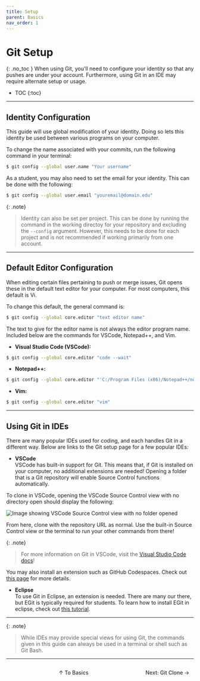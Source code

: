 ```yaml
---
title: Setup
parent: Basics
nav_order: 1
---
```

# Git Setup
{: .no_toc }
When using Git, you'll need to configure your identity so that any pushes are under your account. Furthermore, using Git in an IDE may require alternate setup or usage.

- TOC
{:toc}

---

## Identity Configuration
This guide will use global modification of your identity. Doing so lets this identity be used between various programs on your computer.

To change the name associated with your commits, run the following command in your terminal:

```bash
$ git config --global user.name "Your username"
```

As a student, you may also need to set the email for your identity. This can be done with the following:

```bash
$ git config --global user.email "youremail@domain.edu"
```

{: .note}
> Identity can also be set per project. This can be done by running the command in the working directoy for your repository and excluding the `--config` argument. However, this needs to be done for each project and is not recommended if working primarily from one account.

---

## Default Editor Configuration
When editing certain files pertaining to push or merge issues, Git opens these in the default text editor for your computer. For most computers, this default is Vi.

To change this default, the general command is:
```bash
$ git config --global core.editor "text editor name"
```

The text to give for the editor name is not always the editor program name. Included below are the commands for VSCode, Notepad++, and Vim.

- **Visual Studio Code (VSCode):**<br>
```bash
$ git config --global core.editor "code --wait"
```

- **Notepad++:**<br>
```bash
$ git config --global core.editor "'C:/Program Files (x86)/Notepad++/notepad++.exe' -multiInst -notabbar -nosession -noPlugin"
```

- **Vim:**<br>
```bash
$ git config --global core.editor "vim"
```

---

## Using Git in IDEs
There are many popular IDEs used for coding, and each handles Git in a different way. Below are links to the Git setup page for a few popular IDEs:

- **VSCode**<br>
VSCode has built-in support for Git. This means that, if Git is installed on your computer, no additional extensions are needed! Opening a folder that is a Git repository will enable Source Control functions automatically.

To clone in VSCode, opening the VSCode Source Control view with no directory open should display the following:

![Image showing VSCode Source Control view with no folder opened](/guide-to-git/assets/images/vscode-clone.png)

From here, clone with the repository URL as normal. Use the built-in Source Control view or the terminal to run your other commands from there!

{: .note}
>  For more information on Git in VSCode, visit the [Visual Studio Code docs](https://code.visualstudio.com/docs/sourcecontrol/overview#_working-in-a-git-repository)!

You may also install an extension such as GitHub Codespaces. Check out [this page](https://code.visualstudio.com/docs/sourcecontrol/intro-to-git) for more details.


- **Eclipse** <br>
To use Git in Eclipse, an extension is needed. There are many our there, but EGit is typically required for students. To learn how to install EGit in eclipse, check out [this tutorial](https://eclipsesource.com/blogs/tutorials/egit-tutorial/).

---

{: .note}
> While IDEs may provide special views for using Git, the commands given in this guide can always be used in a terminal or shell such as Git Bash.

<hr/>

<div style="display: flex; justify-content: space-between;">
  <p>
   
  </p>

  <a href="/guide-to-git/docs/basics/" 
     style="padding: 6px 12px; border-radius: 4px; text-decoration: none; color: #333; font-weight: 500; transition: background-color 0.2s;" 
     onmouseover="this.style.backgroundColor='#f5f6fa'" 
     onmouseout="this.style.backgroundColor='transparent'">
     ↑ To Basics
  </a>

  <a href="/guide-to-git/docs/basics/clone.html" 
     style="padding: 6px 12px; border-radius: 4px; text-decoration: none; color: #333; font-weight: 500; transition: background-color 0.2s;" 
     onmouseover="this.style.backgroundColor='#f5f6fa'" 
     onmouseout="this.style.backgroundColor='transparent'">
     Next: Git Clone →
  </a>
</div>